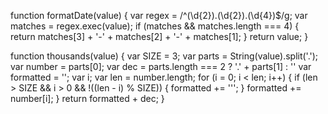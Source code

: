 function formatDate(value) {
  var regex = /^(\d{2})\.(\d{2})\.(\d{4})$/g;
  var matches = regex.exec(value);
  if (matches && matches.length === 4) {
    return matches[3] + '-' + matches[2] + '-' + matches[1];
  }
  return value;
}

function thousands(value) {
  var SIZE = 3;
  var parts = String(value).split('.');
  var number = parts[0];
  var dec = parts.length === 2 ? '.' + parts[1] : ''
  var formatted = '';
  var i;
  var len = number.length;
  for (i = 0; i < len; i++) {
    if (len > SIZE && i > 0 && !((len - i) % SIZE)) {
      formatted += '\'';
    }
    formatted += number[i];
  }
  return formatted + dec;
}
